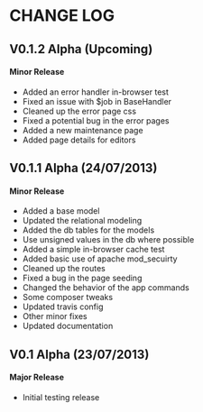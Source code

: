 CHANGE LOG
==========


## V0.1.2 Alpha (Upcoming)
#### Minor Release

* Added an error handler in-browser test
* Fixed an issue with $job in BaseHandler
* Cleaned up the error page css
* Fixed a potential bug in the error pages
* Added a new maintenance page
* Added page details for editors


## V0.1.1 Alpha (24/07/2013)
#### Minor Release

* Added a base model
* Updated the relational modeling
* Added the db tables for the models
* Use unsigned values in the db where possible
* Added a simple in-browser cache test
* Added basic use of apache mod_secuirty
* Cleaned up the routes
* Fixed a bug in the page seeding
* Changed the behavior of the app commands
* Some composer tweaks
* Updated travis config
* Other minor fixes
* Updated documentation


## V0.1 Alpha (23/07/2013)
#### Major Release

* Initial testing release
